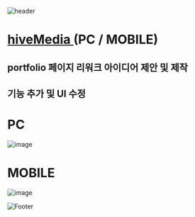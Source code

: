 ![header](https://capsule-render.vercel.app/api?type=wave&color=auto&height=150&section=header&text=2024.%2007.%2015%20-%2007.%2031&fontSize=60)

# <a href="https://hivemedia.co.kr/portfolio/portfolio.php"> hiveMedia </a> (PC / MOBILE)
## portfolio 페이지 리워크 아이디어 제안 및 제작
## 기능 추가 및 UI 수정

# PC
![image](https://github.com/user-attachments/assets/bca821c1-0e07-4ef2-9eb5-d02da4153560)

# MOBILE
![image](https://github.com/user-attachments/assets/1e75fea5-cca5-4fbe-a8e4-6a53ccee5d4a)






![Footer](https://capsule-render.vercel.app/api?type=waving&color=auto&height=200&section=footer)


